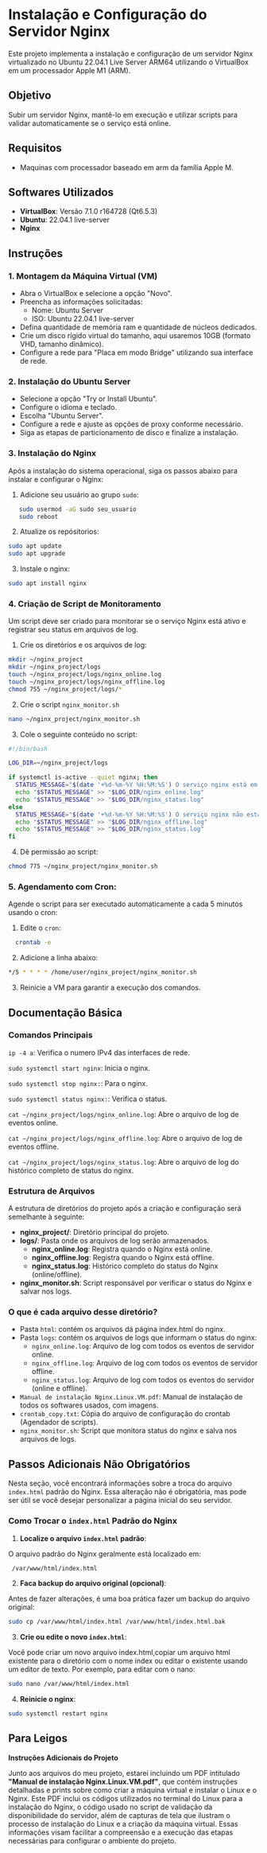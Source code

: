# Instalação e Configuração do Servidor Nginx

Este projeto implementa a instalação e configuração de um servidor Nginx virtualizado no Ubuntu 22.04.1 Live Server ARM64 utilizando o VirtualBox em um processador Apple M1 (ARM).

## Objetivo

Subir um servidor Nginx, mantê-lo em execução e utilizar scripts para validar automaticamente se o serviço está online.

## Requisitos

- Maquinas com processador baseado em arm da família Apple M.

## Softwares Utilizados

- **VirtualBox**: Versão 7.1.0 r164728 (Qt6.5.3)
- **Ubuntu**: 22.04.1 live-server
- **Nginx**

## Instruções

### 1. Montagem da Máquina Virtual (VM)

- Abra o VirtualBox e selecione a opção "Novo".
- Preencha as informações solicitadas:
  - Nome: Ubuntu Server
  - ISO: Ubuntu 22.04.1 live-server
- Defina quantidade de memória ram e quantidade de núcleos dedicados.
- Crie um disco rígido virtual do tamanho, aqui usaremos 10GB (formato VHD, tamanho dinâmico).
- Configure a rede para "Placa em modo Bridge" utilizando sua interface de rede.

### 2. Instalação do Ubuntu Server

- Selecione a opção "Try or Install Ubuntu".
- Configure o idioma e teclado.
- Escolha "Ubuntu Server".
- Configure a rede e ajuste as opções de proxy conforme necessário.
- Siga as etapas de particionamento de disco e finalize a instalação.

### 3. Instalação do Nginx

Após a instalação do sistema operacional, siga os passos abaixo para instalar e configurar o Nginx:

1. Adicione seu usuário ao grupo `sudo`:

```bash
   sudo usermod -aG sudo seu_usuario
   sudo reboot
```
2. Atualize os repósitorios:

  ```bash
  sudo apt update
  sudo apt upgrade
  ```
3. Instale o nginx: 

  ```bash
  sudo apt install nginx
  ```

### 4. Criação de Script de Monitoramento
Um script deve ser criado para monitorar se o serviço Nginx está ativo e registrar seu status em arquivos de log.

1. Crie os diretórios e os arquivos de log:

  ```bash
  mkdir ~/nginx_project
  mkdir ~/nginx_project/logs
  touch ~/nginx_project/logs/nginx_online.log
  touch ~/nginx_project/logs/nginx_offline.log
  chmod 755 ~/nginx_project/logs/*
  ```
2. Crie o script `nginx_monitor.sh`

  ```bash
  nano ~/nginx_project/nginx_monitor.sh
  ```
3. Cole o seguinte conteúdo no script:

  ```sh
  #!/bin/bash

  LOG_DIR=~/nginx_project/logs

  if systemctl is-active --quiet nginx; then
    STATUS_MESSAGE="$(date '+%d-%m-%Y %H:%M:%S') O serviço nginx está em execução - Nginx - ONLINE"
    echo "$STATUS_MESSAGE" >> "$LOG_DIR/nginx_online.log"
    echo "$STATUS_MESSAGE" >> "$LOG_DIR/nginx_status.log"
  else
    STATUS_MESSAGE="$(date '+%d-%m-%Y %H:%M:%S') O serviço nginx não está em execução - Nginx - OFFLINE"
    echo "$STATUS_MESSAGE" >> "$LOG_DIR/nginx_offline.log"
    echo "$STATUS_MESSAGE" >> "$LOG_DIR/nginx_status.log"
  fi
  ```
4. Dê permissão ao script:

  ```bash
  chmod 775 ~/nginx_project/nginx_monitor.sh
  ```

### 5. Agendamento com Cron:
Agende o script para ser executado automaticamente a cada 5 minutos usando o cron:

1. Edite o `cron`:

  ```bash
    crontab -e
  ```
2. Adicione a linha abaixo:

  ```bash
  */5 * * * * /home/user/nginx_project/nginx_monitor.sh
  ```
3. Reinicie a VM para garantir a execução dos comandos.

## Documentação Básica

### Comandos Principais

`ip -4 a`: Verifica o numero IPv4 das interfaces de rede.

`sudo systemctl start nginx`: Inicia o nginx.

`sudo systemctl stop nginx:`: Para o nginx.

`sudo systemctl status nginx:`: Verifica o status.

`cat ~/nginx_project/logs/nginx_online.log`: Abre o arquivo de log de eventos online.

`cat ~/nginx_project/logs/nginx_offline.log`: Abre o arquivo de log de eventos offline.

`cat ~/nginx_project/logs/nginx_status.log`: Abre o arquivo de log do histórico completo de status do nginx.

### Estrutura de Arquivos

A estrutura de diretórios do projeto após a criação e configuração será semelhante à seguinte:


- **nginx_project/**: Diretório principal do projeto.
- **logs/**: Pasta onde os arquivos de log serão armazenados.
  - **nginx_online.log**: Registra quando o Nginx está online.
  - **nginx_offline.log**: Registra quando o Nginx está offline.
  - **nginx_status.log**: Histórico completo do status do Nginx (online/offline).
- **nginx_monitor.sh**: Script responsável por verificar o status do Nginx e salvar nos logs.

### O que é cada arquivo desse diretório?

- Pasta `html`: contém os arquivos dá página index.html do nginx.
- Pasta `logs`: contém os arquivos de logs que informam o status do nginx:
  - `nginx_online.log`: Arquivo de log com todos os eventos de servidor online.
  - `nginx_offline.log`: Arquivo de log com todos os eventos de servidor offline.
  - `nginx_status.log`: Arquivo de log com todos os eventos do servidor (online e offline).
- `Manual de instalação Nginx.Linux.VM.pdf`: Manual de instalação de todos os softwares usados, com imagens.
- `crontab_copy.txt`: Cópia do arquivo de configuração do crontab (Agendador de scripts).
- `nginx_monitor.sh`: Script que monitora status do nginx e salva nos arquivos de logs.

## Passos Adicionais Não Obrigatórios

Nesta seção, você encontrará informações sobre a troca do arquivo `index.html` padrão do Nginx. Essa alteração não é obrigatória, mas pode ser útil se você desejar personalizar a página inicial do seu servidor.

### Como Trocar o `index.html` Padrão do Nginx

1. **Localize o arquivo `index.html` padrão**:  

O arquivo padrão do Nginx geralmente está localizado em:

  ```bash
   /var/www/html/index.html
  ```
2. **Faca backup do arquivo original (opcional)**:

  Antes de fazer alterações, é uma boa prática fazer um backup do arquivo original:

  ```bash
  sudo cp /var/www/html/index.html /var/www/html/index.html.bak
  ```
3. **Crie ou edite o novo `index.html`**:

  Você pode criar um novo arquivo index.html,copiar um arquivo html existente para o diretório com o nome index ou editar o existente usando um editor de texto. Por exemplo, para editar com o nano:

  ```bash
  sudo nano /var/www/html/index.html
  ```
4. **Reinicie o nginx**:

  ```bash
  sudo systemctl restart nginx
  ```
## Para Leigos

**Instruções Adicionais do Projeto**

Junto aos arquivos do meu projeto, estarei incluindo um PDF intitulado **"Manual de instalação Nginx.Linux.VM.pdf"**, que contém instruções detalhadas e prints sobre como criar a máquina virtual e instalar o Linux e o Nginx. Este PDF inclui os códigos utilizados no terminal do Linux para a instalação do Nginx, o código usado no script de validação da disponibilidade do servidor, além de capturas de tela que ilustram o processo de instalação do Linux e a criação da máquina virtual. Essas informações visam facilitar a compreensão e a execução das etapas necessárias para configurar o ambiente do projeto.
